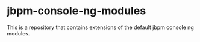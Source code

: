 jbpm-console-ng-modules
=======================

This is a repository that contains extensions of the default jbpm console ng modules.
